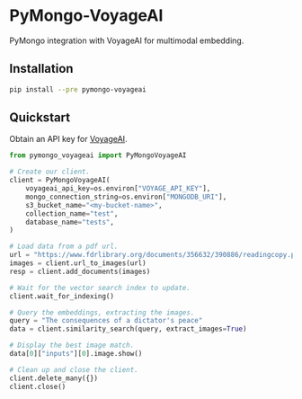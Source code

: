 # PyMongo-VoyageAI

PyMongo integration with VoyageAI for multimodal embedding.

## Installation

```bash
pip install --pre pymongo-voyageai
```

## Quickstart

Obtain an API key for [VoyageAI](https://docs.voyageai.com/docs/api-key-and-installation).

```python
from pymongo_voyageai import PyMongoVoyageAI

# Create our client.
client = PyMongoVoyageAI(
    voyageai_api_key=os.environ["VOYAGE_API_KEY"],
    mongo_connection_string=os.environ["MONGODB_URI"],
    s3_bucket_name="<my-bucket-name>",
    collection_name="test",
    database_name="tests",
)

# Load data from a pdf url.
url = "https://www.fdrlibrary.org/documents/356632/390886/readingcopy.pdf"
images = client.url_to_images(url)
resp = client.add_documents(images)

# Wait for the vector search index to update.
client.wait_for_indexing()

# Query the embeddings, extracting the images.
query = "The consequences of a dictator's peace"
data = client.similarity_search(query, extract_images=True)

# Display the best image match.
data[0]["inputs"][0].image.show()

# Clean up and close the client.
client.delete_many({})
client.close()
```
